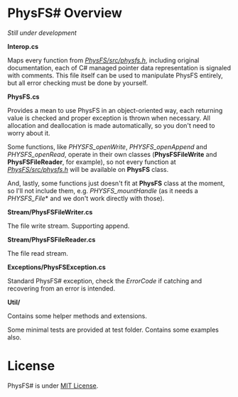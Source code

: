 # PhysFS# Overview

*Still under development*

**Interop.cs**  

Maps every function from [*PhysFS/src/physfs.h*](/src/physfs.h), including original documentation, each of C# managed pointer data representation is signaled with comments.
This file itself can be used to manipulate PhysFS entirely, but all error checking must be done by yourself.

**PhysFS.cs**

Provides a mean to use PhysFS in an object-oriented way, each returning value is checked and proper exception is thrown when necessary.
All allocation and deallocation is made automatically, so you don't need to worry about it.

Some functions, like *PHYSFS_openWrite*, *PHYSFS_openAppend* and *PHYSFS_openRead*, operate in their own classes (**PhysFSFileWrite** and **PhysFSFileReader**, for example), so not every function at [*PhysFS/src/physfs.h*](/src/physfs.h) will be available on **PhysFS** class.

And, lastly, some functions just doesn't fit at **PhysFS** class at the moment, so I'll not include them, e.g. *PHYSFS_mountHandle* (as it needs a *PHYSFS_File** and we don't work directly with those).

**Stream/PhysFSFileWriter.cs**

The file write stream. Supporting append.

**Stream/PhysFSFileReader.cs**

The file read stream.

**Exceptions/PhysFSException.cs**

Standard PhysFS# exception, check the *ErrorCode* if catching and recovering from an error is intended.

**Util/**

Contains some helper methods and extensions.



Some minimal tests are provided at test folder. Contains some examples also.

# License

PhysFS# is under [MIT License](/csharp/LICENSE).
